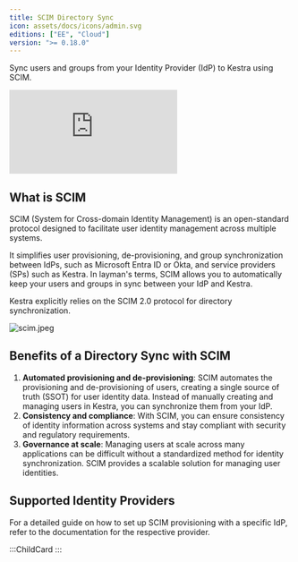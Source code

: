 ```yaml
---
title: SCIM Directory Sync
icon: assets/docs/icons/admin.svg
editions: ["EE", "Cloud"]
version: ">= 0.18.0"
---
```


Sync users and groups from your Identity Provider (IdP) to Kestra using SCIM.

<div class="video-container">
  <iframe src="https://www.youtube.com/embed/WQBWxt7ruM4?si=wEYUyO5kJuWxQMft" title="YouTube video player" frameborder="0" allow="accelerometer; autoplay; clipboard-write; encrypted-media; gyroscope; picture-in-picture; web-share" referrerpolicy="strict-origin-when-cross-origin" allowfullscreen></iframe>
</div>

## What is SCIM

SCIM (System for Cross-domain Identity Management) is an open-standard protocol designed to facilitate user identity management across multiple systems.

It simplifies user provisioning, de-provisioning, and group synchronization between IdPs, such as Microsoft Entra ID or Okta, and service providers (SPs) such as Kestra. In layman's terms, SCIM allows you to automatically keep your users and groups in sync between your IdP and Kestra.

Kestra explicitly relies on the SCIM 2.0 protocol for directory synchronization.

![scim.jpeg](assets/docs/enterprise/scim.png)

## Benefits of a Directory Sync with SCIM

1. **Automated provisioning and de-provisioning**: SCIM automates the provisioning and de-provisioning of users, creating a single source of truth (SSOT) for user identity data. Instead of manually creating and managing users in Kestra, you can synchronize them from your IdP.
2. **Consistency and compliance**: With SCIM, you can ensure consistency of identity information across systems and stay compliant with security and regulatory requirements.
3. **Governance at scale**: Managing users at scale across many applications can be difficult without a standardized method for identity synchronization. SCIM provides a scalable solution for managing user identities.

## Supported Identity Providers

For a detailed guide on how to set up SCIM provisioning with a specific IdP, refer to the documentation for the respective provider.

:::ChildCard
:::

